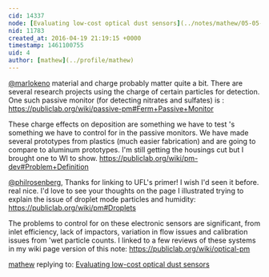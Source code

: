 ```yaml
---
cid: 14337
node: [Evaluating low-cost optical dust sensors](../notes/mathew/05-05-2015/evaluating-low-cost-optical-dust-sensors)
nid: 11783
created_at: 2016-04-19 21:19:15 +0000
timestamp: 1461100755
uid: 4
author: [mathew](../profile/mathew)
---
```


[@marlokeno](/profile/marlokeno) material and charge probably matter quite a bit.  There are several research projects using the charge of certain particles for detection. One such passive monitor (for detecting nitrates and sulfates) is :
https://publiclab.org/wiki/passive-pm#Ferm+Passive+Monitor

These charge effects on deposition are something we have to test 's something we have to control for in the passive monitors.  We have made several prototypes from plastics (much easier fabrication) and are going to compare to aluminum prototypes. I'm still getting the housings cut but I brought one to WI to show.
https://publiclab.org/wiki/pm-dev#Problem+Definition

[@philrosenberg](/profile/philrosenberg), Thanks for linking to UFL's primer! I wish I'd seen it before. real nice.  I'd love to see your thoughts on the page I illustrated trying to explain the issue of droplet mode particles and humidity:
https://publiclab.org/wiki/pm#Droplets

The problems to control for on these electronic sensors are significant, from inlet efficiency, lack of impactors, variation in flow issues and calibration issues from 'wet particle counts.  I linked to a few reviews of these systems in my wiki page version of this note:
https://publiclab.org/wiki/optical-pm


[mathew](../profile/mathew) replying to: [Evaluating low-cost optical dust sensors](../notes/mathew/05-05-2015/evaluating-low-cost-optical-dust-sensors)

